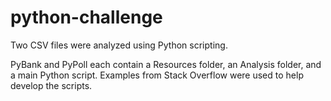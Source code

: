 # python-challenge

Two CSV files were analyzed using Python scripting.

PyBank and PyPoll each contain a Resources folder, an Analysis folder, and a main Python script. Examples from Stack Overflow were used to help develop the scripts.
